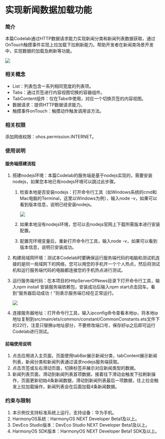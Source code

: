 ﻿# 实现新闻数据加载功能

### 简介

本篇Codelab通过HTTP数据请求能力实现新闻分类和新闻列表数据获取，通过OnTouch触摸事件实现上拉加载下拉刷新能力。帮助开发者在新闻类场景开发中，实现数据的加载及刷新等功能。

![](screenshots/device/news.gif)

### 相关概念

- List：列表包含一系列相同宽度的列表项。
- Tabs：通过页签进行内容视图切换的容器组件。
- TabContent组件：仅在Tabs中使用，对应一个切换页签的内容视图。
- 数据请求：提供HTTP数据请求能力。
- 触摸事件onTouch：触摸动作触发调用该方法。

### 相关权限

添加网络权限：ohos.permission.INTERNET。

### 使用说明

#### 服务端搭建流程

1. 搭建nodejs环境：本篇Codelab的服务端是基于nodejs实现的，需要安装nodejs，如果您本地已有nodejs环境可以跳过此步骤。
   1. 检查本地是否安装nodejs：打开命令行工具（如Windows系统的cmd和Mac电脑的Terminal，这里以Windows为例），输入node -v，如果可以看到版本信息，说明已经安装nodejs。
   
      ![](screenshots/device/node.PNG)
   
   2. 如果本地没有nodejs环境，您可以去nodejs官网上下载所需版本进行安装配置。
   3. 配置完环境变量后，重新打开命令行工具，输入node -v，如果可以看到版本信息，说明已安装成功。
2. 构建局域网环境：测试本Codelab时要确保运行服务端代码的电脑和测试机连接的是同一局域网下的网络，您可以用您的手机开一个个人热点，然后将测试机和运行服务端代码的电脑都连接您的手机热点进行测试。
3. 运行服务端代码：在本项目的HttpServerOfNews目录下打开命令行工具，输入npm install 安装服务端依赖包，安装成功后输入npm start点击回车。看到“服务器启动成功！”则表示服务端已经在正常运行。

   ![](screenshots/device/npm_360.PNG)

4. 连接服务器地址：打开命令行工具，输入ipconfig命令查看本地ip，将本地ip地址复制到src/main/ets/common/constant/CommonConstants.ets文件下的22行，注意只替换ip地址部分，不要修改端口号，保存好ip之后即可运行Codelab进行测试。

#### 前端使用说明

1. 点击应用进入主页面，页面使用tabBar展示新闻分类，tabContent展示新闻列表，新闻分类和新闻列表通过请求nodejs服务端获取。
2. 点击页签或左右滑动页面，切换标签并展示对应新闻类型的数据。
3. 新闻列表页面，滑动到新闻列表首项数据，接着往下滑动会触发下拉刷新操作，页面更新初始4条新闻数据，滑动到新闻列表最后一项数据，往上拉会触发上拉加载操作，新闻列表会在后面加载4条新闻数据。

### 约束与限制

1. 本示例仅支持标准系统上运行，支持设备：华为手机。
2. HarmonyOS系统：HarmonyOS NEXT Developer Beta1及以上。
3. DevEco Studio版本：DevEco Studio NEXT Developer Beta1及以上。
4. HarmonyOS SDK版本：HarmonyOS NEXT Developer Beta1 SDK及以上。
